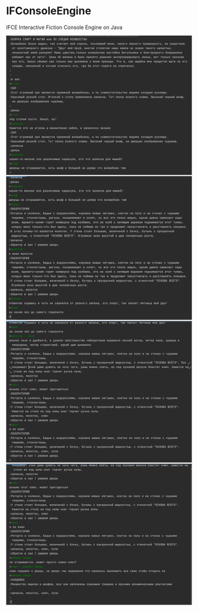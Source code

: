 # IFConsoleEngine
IFCE
Interactive Fiction Console Engine on Java

![screen ru 1](etc/img/ru/1.png)
![screen ru 2](etc/img/ru/2.png)
![screen ru 3](etc/img/ru/3.png)
![screen ru 4](etc/img/ru/4.png)
